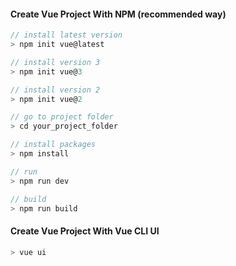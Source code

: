 #### Create Vue Project With NPM (recommended way)

```js
// install latest version
> npm init vue@latest

// install version 3
> npm init vue@3 

// install version 2
> npm init vue@2

// go to project folder
> cd your_project_folder

// install packages
> npm install

// run 
> npm run dev

// build
> npm run build
```





#### Create Vue Project With Vue CLI UI

```js
> vue ui
```





